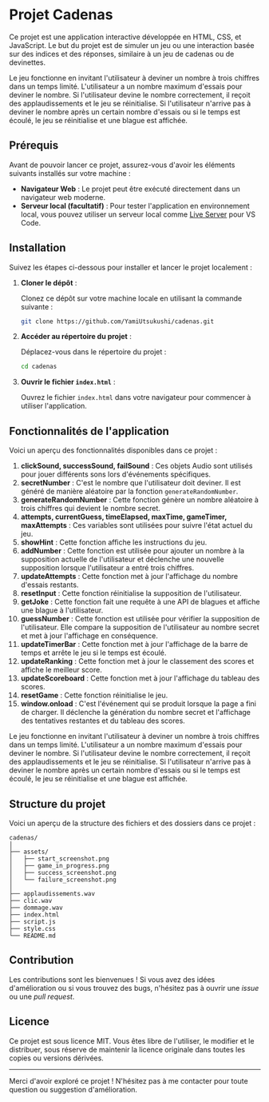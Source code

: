 
# Projet Cadenas

Ce projet est une application interactive développée en HTML, CSS, et JavaScript. Le but du projet est de simuler un jeu ou une interaction basée sur des indices et des réponses, similaire à un jeu de cadenas ou de devinettes.

Le jeu fonctionne en invitant l'utilisateur à deviner un nombre à trois chiffres dans un temps limité. L'utilisateur a un nombre maximum d'essais pour deviner le nombre. Si l'utilisateur devine le nombre correctement, il reçoit des applaudissements et le jeu se réinitialise. Si l'utilisateur n'arrive pas à deviner le nombre après un certain nombre d'essais ou si le temps est écoulé, le jeu se réinitialise et une blague est affichée.

## Prérequis

Avant de pouvoir lancer ce projet, assurez-vous d'avoir les éléments suivants installés sur votre machine :

- **Navigateur Web** : Le projet peut être exécuté directement dans un navigateur web moderne.
- **Serveur local (facultatif)** : Pour tester l'application en environnement local, vous pouvez utiliser un serveur local comme [Live Server](https://marketplace.visualstudio.com/items?itemName=ritwickdey.LiveServer) pour VS Code.

## Installation

Suivez les étapes ci-dessous pour installer et lancer le projet localement :

1. **Cloner le dépôt** :
   
   Clonez ce dépôt sur votre machine locale en utilisant la commande suivante :

   ```bash
   git clone https://github.com/YamiUtsukushi/cadenas.git
   ```

2. **Accéder au répertoire du projet** :

   Déplacez-vous dans le répertoire du projet :

   ```bash
   cd cadenas
   ```

3. **Ouvrir le fichier `index.html`** :

   Ouvrez le fichier `index.html` dans votre navigateur pour commencer à utiliser l'application.

## Fonctionnalités de l'application

Voici un aperçu des fonctionnalités disponibles dans ce projet :

1. **clickSound, successSound, failSound** : Ces objets Audio sont utilisés pour jouer différents sons lors d'événements spécifiques.
2. **secretNumber** : C'est le nombre que l'utilisateur doit deviner. Il est généré de manière aléatoire par la fonction `generateRandomNumber`.
3. **generateRandomNumber** : Cette fonction génère un nombre aléatoire à trois chiffres qui devient le nombre secret.
4. **attempts, currentGuess, timeElapsed, maxTime, gameTimer, maxAttempts** : Ces variables sont utilisées pour suivre l'état actuel du jeu.
5. **showHint** : Cette fonction affiche les instructions du jeu.
6. **addNumber** : Cette fonction est utilisée pour ajouter un nombre à la supposition actuelle de l'utilisateur et déclenche une nouvelle supposition lorsque l'utilisateur a entré trois chiffres.
7. **updateAttempts** : Cette fonction met à jour l'affichage du nombre d'essais restants.
8. **resetInput** : Cette fonction réinitialise la supposition de l'utilisateur.
9. **getJoke** : Cette fonction fait une requête à une API de blagues et affiche une blague à l'utilisateur.
10. **guessNumber** : Cette fonction est utilisée pour vérifier la supposition de l'utilisateur. Elle compare la supposition de l'utilisateur au nombre secret et met à jour l'affichage en conséquence.
11. **updateTimerBar** : Cette fonction met à jour l'affichage de la barre de temps et arrête le jeu si le temps est écoulé.
12. **updateRanking** : Cette fonction met à jour le classement des scores et affiche le meilleur score.
13. **updateScoreboard** : Cette fonction met à jour l'affichage du tableau des scores.
14. **resetGame** : Cette fonction réinitialise le jeu.
15. **window.onload** : C'est l'événement qui se produit lorsque la page a fini de charger. Il déclenche la génération du nombre secret et l'affichage des tentatives restantes et du tableau des scores.

Le jeu fonctionne en invitant l'utilisateur à deviner un nombre à trois chiffres dans un temps limité. L'utilisateur a un nombre maximum d'essais pour deviner le nombre. Si l'utilisateur devine le nombre correctement, il reçoit des applaudissements et le jeu se réinitialise. Si l'utilisateur n'arrive pas à deviner le nombre après un certain nombre d'essais ou si le temps est écoulé, le jeu se réinitialise et une blague est affichée.

## Structure du projet

Voici un aperçu de la structure des fichiers et des dossiers dans ce projet :

```
cadenas/
│
├── assets/
│   ├── start_screenshot.png
│   ├── game_in_progress.png
│   ├── success_screenshot.png
│   └── failure_screenshot.png
│
├── applaudissements.wav
├── clic.wav
├── dommage.wav
├── index.html
├── script.js
├── style.css
└── README.md
```

## Contribution

Les contributions sont les bienvenues ! Si vous avez des idées d'amélioration ou si vous trouvez des bugs, n'hésitez pas à ouvrir une *issue* ou une *pull request*.

## Licence

Ce projet est sous licence MIT. Vous êtes libre de l'utiliser, le modifier et le distribuer, sous réserve de maintenir la licence originale dans toutes les copies ou versions dérivées.

---

Merci d'avoir exploré ce projet ! N'hésitez pas à me contacter pour toute question ou suggestion d'amélioration.
